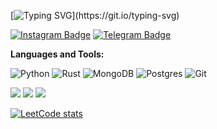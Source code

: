 





[![Typing SVG](https://readme-typing-svg.herokuapp.com?color=%2336BCF7&lines=Hi+there,+I+am+Vlad!)](https://git.io/typing-svg)

[![Instagram Badge](https://img.shields.io/badge/-Instagram-e4405f?style=flat-square&logo=Instagram&logoColor=white)](https://instagram.com/biggvladik/)
[![Telegram Badge](https://img.shields.io/badge/-Telegram-0088cc?style=flat-square&logo=Telegram&logoColor=white)](https://t.me/biggvladik)






**Languages and Tools:** 


![Python](https://img.shields.io/badge/python-3670A0?style=for-the-badge&logo=python&logoColor=ffdd54)
![Rust](https://img.shields.io/badge/rust-%23000000.svg?style=for-the-badge&logo=rust&logoColor=white)
![MongoDB](https://img.shields.io/badge/MongoDB-%234ea94b.svg?style=for-the-badge&logo=mongodb&logoColor=white)
![Postgres](https://img.shields.io/badge/postgres-%23316192.svg?style=for-the-badge&logo=postgresql&logoColor=white)
![Git](https://img.shields.io/badge/git-%23F05033.svg?style=for-the-badge&logo=git&logoColor=white)



![](https://github-profile-summary-cards.vercel.app/api/cards/profile-details?username=biggvladik&theme=solarized_dark)
![](https://github-profile-summary-cards.vercel.app/api/cards/stats?username=biggvladik&theme=solarized_dark) ![](https://github-profile-summary-cards.vercel.app/api/cards/most-commit-language?username=biggvladik&theme=solarized_dark)

[![LeetCode stats](https://leetcode-stats-six.vercel.app/api?username=biggvladik&theme=dark)](https://leetcode.com/biggvladik/)
